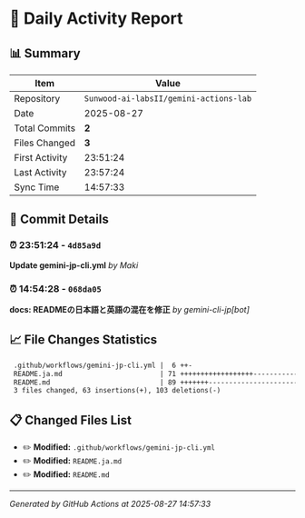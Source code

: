 # 📅 Daily Activity Report

## 📊 Summary
| Item | Value |
|------|-------|
| Repository | `Sunwood-ai-labsII/gemini-actions-lab` |
| Date | 2025-08-27 |
| Total Commits | **2** |
| Files Changed | **3** |
| First Activity | 23:51:24 |
| Last Activity | 23:57:24 |
| Sync Time | 14:57:33 |

## 📝 Commit Details

### ⏰ 23:51:24 - `4d85a9d`
**Update gemini-jp-cli.yml**
*by Maki*

### ⏰ 14:54:28 - `068da05`
**docs: READMEの日本語と英語の混在を修正**
*by gemini-cli-jp[bot]*

## 📈 File Changes Statistics

```diff
 .github/workflows/gemini-jp-cli.yml |  6 ++-
 README.ja.md                        | 71 ++++++++++++++++++-----------
 README.md                           | 89 +++++++------------------------------
 3 files changed, 63 insertions(+), 103 deletions(-)
```

## 📋 Changed Files List

- ✏️ **Modified:** `.github/workflows/gemini-jp-cli.yml`
- ✏️ **Modified:** `README.ja.md`
- ✏️ **Modified:** `README.md`

---
*Generated by GitHub Actions at 2025-08-27 14:57:33*
